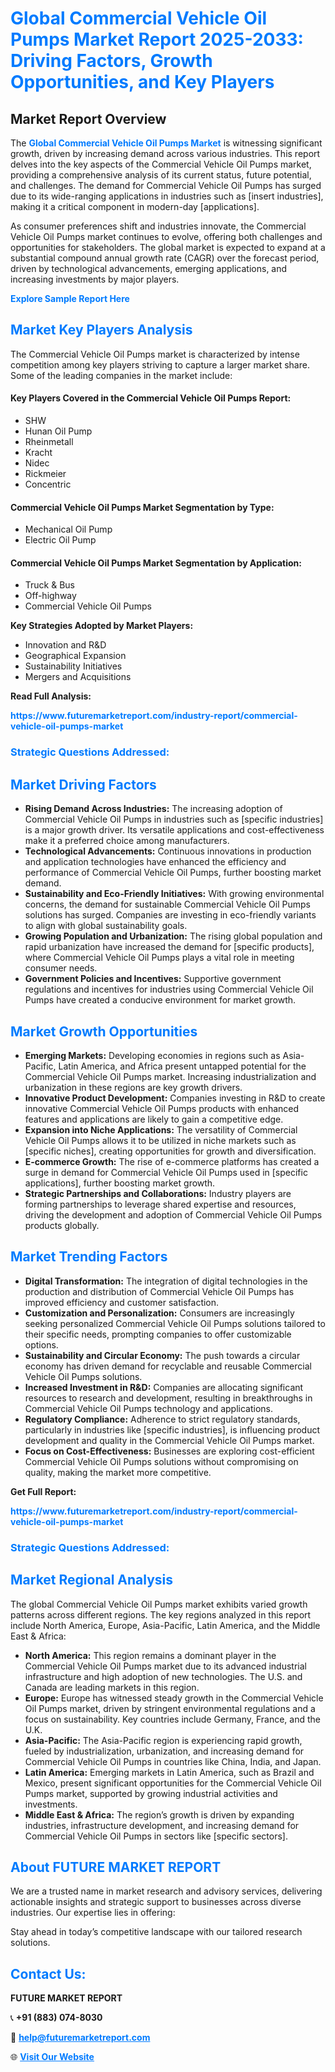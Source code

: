 <h1 style="color: #007BFF;">Global Commercial Vehicle Oil Pumps Market Report 2025-2033: Driving Factors, Growth Opportunities, and Key Players</h1>

<section id="overview">
<h2>Market Report Overview</h2>
<p>The <a href="https://www.futuremarketreport.com/industry-report/commercial-vehicle-oil-pumps-market" style="color: #007BFF; text-decoration: none;"><strong>Global Commercial Vehicle Oil Pumps Market</strong></a> is witnessing significant growth, driven by increasing demand across various industries. This report delves into the key aspects of the Commercial Vehicle Oil Pumps market, providing a comprehensive analysis of its current status, future potential, and challenges. The demand for Commercial Vehicle Oil Pumps has surged due to its wide-ranging applications in industries such as [insert industries], making it a critical component in modern-day [applications].</p>
<p>As consumer preferences shift and industries innovate, the Commercial Vehicle Oil Pumps market continues to evolve, offering both challenges and opportunities for stakeholders. The global market is expected to expand at a substantial compound annual growth rate (CAGR) over the forecast period, driven by technological advancements, emerging applications, and increasing investments by major players.</p>
</section>

<section id="overview">
<p><a href="https://www.futuremarketreport.com/request-sample/reportId=126445" style="color: #007BFF; text-decoration: none;"><strong>Explore Sample Report Here</strong></a></p>
</section>

<section id="key-players">
<h2 style="color: #007BFF;">Market Key Players Analysis</h2>
<p>The Commercial Vehicle Oil Pumps market is characterized by intense competition among key players striving to capture a larger market share. Some of the leading companies in the market include:</p>
<h4>Key Players Covered in the Commercial Vehicle Oil Pumps Report:</h4>
<ul><li>SHW</li><li>Hunan Oil Pump</li><li>Rheinmetall</li><li>Kracht</li><li>Nidec</li><li>Rickmeier</li><li>Concentric</li></ul>
<h4>Commercial Vehicle Oil Pumps Market Segmentation by Type:</h4>
<ul><li>Mechanical Oil Pump</li><li>Electric Oil Pump</li></ul>

<h4>Commercial Vehicle Oil Pumps Market Segmentation by Application:</h4>
<ul><li>Truck &amp; Bus</li><li>Off-highway</li><li>Commercial Vehicle Oil Pumps</li></ul>
<p><strong>Key Strategies Adopted by Market Players:</strong></p>
<ul>
<li>Innovation and R&D</li>
<li>Geographical Expansion</li>
<li>Sustainability Initiatives</li>
<li>Mergers and Acquisitions</li>
</ul>
</section>

<section>
<p><strong>Read Full Analysis: </strong></p><a href="https://www.futuremarketreport.com/industry-report/commercial-vehicle-oil-pumps-market" style="color: #007BFF; text-decoration: none;"><strong>https://www.futuremarketreport.com/industry-report/commercial-vehicle-oil-pumps-market</strong></a>
<h3 style="color: #007BFF;">Strategic Questions Addressed:</h3>
</section>

<section id="driving-factors">
<h2 style="color: #007BFF;">Market Driving Factors</h2>
<ul>
<li><strong>Rising Demand Across Industries:</strong> The increasing adoption of Commercial Vehicle Oil Pumps in industries such as [specific industries] is a major growth driver. Its versatile applications and cost-effectiveness make it a preferred choice among manufacturers.</li>
<li><strong>Technological Advancements:</strong> Continuous innovations in production and application technologies have enhanced the efficiency and performance of Commercial Vehicle Oil Pumps, further boosting market demand.</li>
<li><strong>Sustainability and Eco-Friendly Initiatives:</strong> With growing environmental concerns, the demand for sustainable Commercial Vehicle Oil Pumps solutions has surged. Companies are investing in eco-friendly variants to align with global sustainability goals.</li>
<li><strong>Growing Population and Urbanization:</strong> The rising global population and rapid urbanization have increased the demand for [specific products], where Commercial Vehicle Oil Pumps plays a vital role in meeting consumer needs.</li>
<li><strong>Government Policies and Incentives:</strong> Supportive government regulations and incentives for industries using Commercial Vehicle Oil Pumps have created a conducive environment for market growth.</li>
</ul>
</section>

<section id="growth-opportunities">
<h2 style="color: #007BFF;">Market Growth Opportunities</h2>
<ul>
<li><strong>Emerging Markets:</strong> Developing economies in regions such as Asia-Pacific, Latin America, and Africa present untapped potential for the Commercial Vehicle Oil Pumps market. Increasing industrialization and urbanization in these regions are key growth drivers.</li>
<li><strong>Innovative Product Development:</strong> Companies investing in R&D to create innovative Commercial Vehicle Oil Pumps products with enhanced features and applications are likely to gain a competitive edge.</li>
<li><strong>Expansion into Niche Applications:</strong> The versatility of Commercial Vehicle Oil Pumps allows it to be utilized in niche markets such as [specific niches], creating opportunities for growth and diversification.</li>
<li><strong>E-commerce Growth:</strong> The rise of e-commerce platforms has created a surge in demand for Commercial Vehicle Oil Pumps used in [specific applications], further boosting market growth.</li>
<li><strong>Strategic Partnerships and Collaborations:</strong> Industry players are forming partnerships to leverage shared expertise and resources, driving the development and adoption of Commercial Vehicle Oil Pumps products globally.</li>
</ul>
</section>

<section id="trending-factors">
<h2 style="color: #007BFF;">Market Trending Factors</h2>
<ul>
<li><strong>Digital Transformation:</strong> The integration of digital technologies in the production and distribution of Commercial Vehicle Oil Pumps has improved efficiency and customer satisfaction.</li>
<li><strong>Customization and Personalization:</strong> Consumers are increasingly seeking personalized Commercial Vehicle Oil Pumps solutions tailored to their specific needs, prompting companies to offer customizable options.</li>
<li><strong>Sustainability and Circular Economy:</strong> The push towards a circular economy has driven demand for recyclable and reusable Commercial Vehicle Oil Pumps solutions.</li>
<li><strong>Increased Investment in R&D:</strong> Companies are allocating significant resources to research and development, resulting in breakthroughs in Commercial Vehicle Oil Pumps technology and applications.</li>
<li><strong>Regulatory Compliance:</strong> Adherence to strict regulatory standards, particularly in industries like [specific industries], is influencing product development and quality in the Commercial Vehicle Oil Pumps market.</li>
<li><strong>Focus on Cost-Effectiveness:</strong> Businesses are exploring cost-efficient Commercial Vehicle Oil Pumps solutions without compromising on quality, making the market more competitive.</li>
</ul>
</section>

<section>
<p><strong>Get Full Report: </strong></p><a href="https://www.futuremarketreport.com/industry-report/commercial-vehicle-oil-pumps-market" style="color: #007BFF; text-decoration: none;"><strong>https://www.futuremarketreport.com/industry-report/commercial-vehicle-oil-pumps-market</strong></a>
<h3 style="color: #007BFF;">Strategic Questions Addressed:</h3>
</section>


<section id="regional-analysis">
<h2 style="color: #007BFF;">Market Regional Analysis</h2>
<p>The global Commercial Vehicle Oil Pumps market exhibits varied growth patterns across different regions. The key regions analyzed in this report include North America, Europe, Asia-Pacific, Latin America, and the Middle East & Africa:</p>
<ul>
<li><strong>North America:</strong> This region remains a dominant player in the Commercial Vehicle Oil Pumps market due to its advanced industrial infrastructure and high adoption of new technologies. The U.S. and Canada are leading markets in this region.</li>
<li><strong>Europe:</strong> Europe has witnessed steady growth in the Commercial Vehicle Oil Pumps market, driven by stringent environmental regulations and a focus on sustainability. Key countries include Germany, France, and the U.K.</li>
<li><strong>Asia-Pacific:</strong> The Asia-Pacific region is experiencing rapid growth, fueled by industrialization, urbanization, and increasing demand for Commercial Vehicle Oil Pumps in countries like China, India, and Japan.</li>
<li><strong>Latin America:</strong> Emerging markets in Latin America, such as Brazil and Mexico, present significant opportunities for the Commercial Vehicle Oil Pumps market, supported by growing industrial activities and investments.</li>
<li><strong>Middle East & Africa:</strong> The region’s growth is driven by expanding industries, infrastructure development, and increasing demand for Commercial Vehicle Oil Pumps in sectors like [specific sectors].</li>
</ul>
</section>

<footer>
<h2 style="color: #007BFF;">About FUTURE MARKET REPORT</h2>
<p>We are a trusted name in market research and advisory services, delivering actionable insights and strategic support to businesses across diverse industries. Our expertise lies in offering:</p>

<p>Stay ahead in today’s competitive landscape with our tailored research solutions.</p>

<h2 style="color: #007BFF;">Contact Us:</h2>
<p><strong>FUTURE MARKET REPORT</strong></p>
<p>📞 <strong>+91 (883) 074-8030</strong></p>
<p>📧 <strong><a href="mailto:help@futuremarketreport.com" style="color: #007BFF;">help@futuremarketreport.com</a></strong></p>
<p>🌐 <strong><a href="https://www.futuremarketreport.com/" style="color: #007BFF;">Visit Our Website</a></strong></p>
</footer>